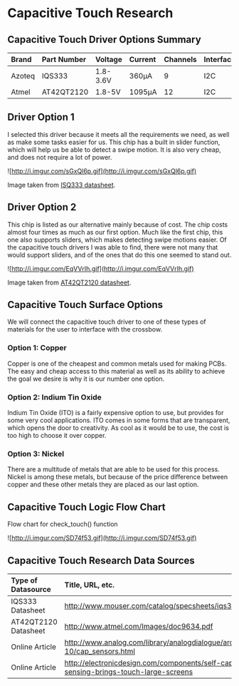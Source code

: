 # Capacitive Touch Research #



## Capacitive Touch Driver Options Summary ##

| **Brand** | **Part Number** | **Voltage** | **Current** | **Channels** | **Interface** | **Price** |
|:----------|:----------------|:------------|:------------|:-------------|:--------------|:----------|
|Azoteq|IQS333|1.8-3.6V|360μA|9 |I2C|$0.52|
|Atmel|AT42QT2120|1.8-5V|1095μA|12|I2C|$2.05|

## Driver Option 1 ##

I selected this driver because it meets all the requirements we need, as well as make some tasks easier for us. This chip has a built in slider function, which will help us be able to detect a swipe motion. It is also very cheap, and does not require a lot of power.

![http://i.imgur.com/sGxQl6p.gif](http://i.imgur.com/sGxQl6p.gif)

Image taken from [ISQ333 datasheet](http://www.mouser.com/catalog/specsheets/iqs333_datasheet.pdf).

## Driver Option 2 ##

This chip is listed as our alternative mainly because of cost. The chip costs almost four times as much as our first option. Much like the first chip, this one also supports sliders, which makes detecting swipe motions easier. Of the capacitive touch drivers I was able to find, there were not many that would support sliders, and of the ones that do this one seemed to stand out.

![http://i.imgur.com/EqVVrIh.gif](http://i.imgur.com/EqVVrIh.gif)

Image taken from [AT42QT2120 datasheet](http://www.mouser.com/catalog/specsheets/iqs333_datasheet.pdf).

## Capacitive Touch Surface Options ##

We will connect the capacitive touch driver to one of these types of materials for the user to interface with the crossbow.

### Option 1: Copper ###

Copper is one of the cheapest and common metals used for making PCBs. The easy and cheap access to this material as well as its ability to achieve the goal we desire is why it is our number one option.

### Option 2: Indium Tin Oxide ###

Indium Tin Oxide (ITO) is a fairly expensive option to use, but provides for some very cool applications. ITO comes in some forms that are transparent, which opens the door to creativity. As cool as it would be to use, the cost is too high to choose it over copper.

### Option 3: Nickel ###

There are a multitude of metals that are able to be used for this process. Nickel is among these metals, but because of the price difference between copper and these other metals they are placed as our last option.

## Capacitive Touch Logic Flow Chart ##

Flow chart for check\_touch() function

![http://i.imgur.com/SD74f53.gif](http://i.imgur.com/SD74f53.gif)

## Capacitive Touch Research Data Sources ##

| **Type of Datasource** | **Title, URL, etc.** | **Using in Prototype?** |
|:-----------------------|:---------------------|:------------------------|
|IQS333 Datasheet|http://www.mouser.com/catalog/specsheets/iqs333_datasheet.pdf|Yes|
|AT42QT2120 Datasheet|http://www.atmel.com/Images/doc9634.pdf|No|
|Online Article|http://www.analog.com/library/analogdialogue/archives/40-10/cap_sensors.html|No|
|Online Article|http://electronicdesign.com/components/self-capacitive-sensing-brings-touch-large-screens|No|